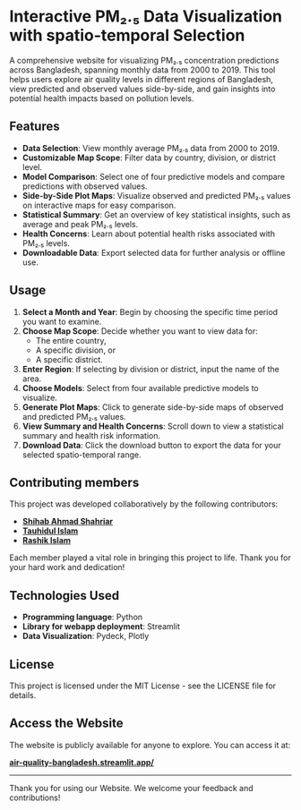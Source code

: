# Interactive PM₂.₅ Data Visualization with spatio-temporal Selection

A comprehensive website for visualizing PM₂.₅ concentration predictions across Bangladesh, spanning monthly data from 2000 to 2019. This tool helps users explore air quality levels in different regions of Bangladesh, view predicted and observed values side-by-side, and gain insights into potential health impacts based on pollution levels.

## Features

- **Data Selection**: View monthly average PM₂.₅ data from 2000 to 2019.
- **Customizable Map Scope**: Filter data by country, division, or district level.
- **Model Comparison**: Select one of four predictive models and compare predictions with observed values.
- **Side-by-Side Plot Maps**: Visualize observed and predicted PM₂.₅ values on interactive maps for easy comparison.
- **Statistical Summary**: Get an overview of key statistical insights, such as average and peak PM₂.₅ levels.
- **Health Concerns**: Learn about potential health risks associated with PM₂.₅ levels.
- **Downloadable Data**: Export selected data for further analysis or offline use.

## Usage

1. **Select a Month and Year**: Begin by choosing the specific time period you want to examine.
2. **Choose Map Scope**: Decide whether you want to view data for:
   - The entire country,
   - A specific division, or
   - A specific district.
3. **Enter Region**: If selecting by division or district, input the name of the area.
4. **Choose Models**: Select from four available predictive models to visualize.
5. **Generate Plot Maps**: Click to generate side-by-side maps of observed and predicted PM₂.₅ values.
6. **View Summary and Health Concerns**: Scroll down to view a statistical summary and health risk information.
7. **Download Data**: Click the download button to export the data for your selected spatio-temporal range.

## Contributing members

This project was developed collaboratively by the following contributors:

- **[Shihab Ahmad Shahriar](https://github.com/shihab0212)**
- **[Tauhidul Islam](https://github.com/tanim26072000)**
- **[Rashik Islam](https://github.com/rashikcs)**

Each member played a vital role in bringing this project to life. Thank you for your hard work and dedication!

## Technologies Used
- **Programming language**: Python
- **Library for webapp deployment**: Streamlit
- **Data Visualization**: Pydeck, Plotly

## License

This project is licensed under the MIT License - see the LICENSE file for details.

## Access the Website

The website is publicly available for anyone to explore. You can access it at:

[**air-quality-bangladesh.streamlit.app/**](https://air-quality-bangladesh.streamlit.app/)

---

Thank you for using our Website. We welcome your feedback and contributions!

